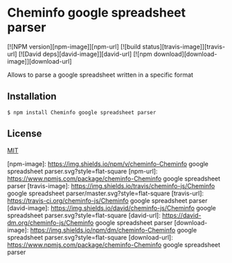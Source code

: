 # Cheminfo google spreadsheet parser

  [![NPM version][npm-image]][npm-url]
  [![build status][travis-image]][travis-url]
  [![David deps][david-image]][david-url]
  [![npm download][download-image]][download-url]

Allows to parse a google spreadsheet written in a specific format

## Installation

```
$ npm install Cheminfo google spreadsheet parser
```

## License

  [MIT](./LICENSE)

[npm-image]: https://img.shields.io/npm/v/cheminfo-Cheminfo google spreadsheet parser.svg?style=flat-square
[npm-url]: https://www.npmjs.com/package/cheminfo-Cheminfo google spreadsheet parser
[travis-image]: https://img.shields.io/travis/cheminfo-js/Cheminfo google spreadsheet parser/master.svg?style=flat-square
[travis-url]: https://travis-ci.org/cheminfo-js/Cheminfo google spreadsheet parser
[david-image]: https://img.shields.io/david/cheminfo-js/Cheminfo google spreadsheet parser.svg?style=flat-square
[david-url]: https://david-dm.org/cheminfo-js/Cheminfo google spreadsheet parser
[download-image]: https://img.shields.io/npm/dm/cheminfo-Cheminfo google spreadsheet parser.svg?style=flat-square
[download-url]: https://www.npmjs.com/package/cheminfo-Cheminfo google spreadsheet parser
